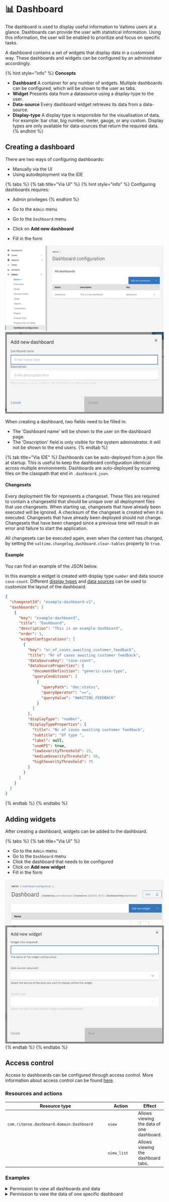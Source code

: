 # 📊 Dashboard

The dashboard is used to display useful information to Valtimo users at a glance. Dashboards can provide the user with statistical information. Using this information, the user will be enabled to prioritize and focus on specific tasks.

A dashboard contains a set of widgets that display data in a customised way. These dashboards and widgets can be configured by an administrator accordingly.

{% hint style="info" %}
**Concepts**

* **Dashboard** A container for any number of widgets. Multiple dashboards can be configured, which will be shown to the user as tabs.
* **Widget** Presents data from a datasource using a display-type to the user.
* **Data-source** Every dashboard widget retrieves its data from a data-source.
* **Display-type** A display type is responsible for the visualisation of data. For example: bar char, big number, meter, gauge, or any custom. Display types are only available for data-sources that return the required data.
{% endhint %}

## Creating a dashboard

There are two ways of configuring dashboards:

* Manually via the UI
* Using autodeployment via the IDE

{% tabs %}
{% tab title="Via UI" %}
{% hint style="info" %}
Configuring dashboards requires:

* Admin privileges
{% endhint %}

* Go to the `Admin` menu
* Go to the `Dashboard` menu
* Click on **Add new dashboard**
* Fill in the form

![admin-dashboard-configuration.png](../../using-valtimo/dashboard/img/admin-dashboard-configuration.png) ![add-new-dashboard.png](../../using-valtimo/dashboard/img/add-new-dashboard.png)

When creating a dashboard, two fields need to be filled in:

* The 'Dashboard name' will be shown to the user on the dashboard page.
* The 'Description' field is only visible for the system administrator. It will not be shown to the end users.
{% endtab %}

{% tab title="Via IDE" %}
Dashboards can be auto-deployed from a json file at startup. This is useful to keep the dashboard configuration identical across multiple environments. Dashboards are auto-deployed by scanning files on the classpath that end in `.dashboard.json`.

#### Changesets

Every deployment file for represents a changeset. These files are required to contain a changesetId that should be unique over all deployment files that use changesets. When starting up, changesets that have already been executed will be ignored. A checksum of the changeset is created when it is executed. Changesets that have already been deployed should not change. Changesets that have been changed since a previous time will result in an error and failure to start the application.

All changesets can be executed again, even when the content has changed, by setting the `valtimo.changelog.dashboard.clear-tables` property to `true`.

#### Example

You can find an example of the JSON below.

In this example a widget is created with display type `number` and data source `case-count`. Different [display types](widget-display-types.md) and [data sources](dashboard.md) can be used to customize the layout of the dashboard.&#x20;

```json
{
  "changesetId": "example-dashboard-v1",
  "dashboards": [
    {
      "key": "example-dashboard",
      "title": "Dashboard",
      "description": "This is an example dashboard",
      "order": 1,
      "widgetConfigurations": [
        {
          "key": "nr_of_cases_awaiting_customer_feedback",
          "title": "Nr of cases awaiting customer feedback",
          "dataSourceKey": "case-count",
          "dataSourceProperties": {
            "documentDefinition": "generic-case-type",
            "queryConditions": [
              {
                "queryPath": "doc:status",
                "queryOperator": "==",
                "queryValue": "AWAITING_FEEDBACK"
              }
            ]
          },
          "displayType": "number",
          "displayTypeProperties": {
            "title": "Nr of cases awaiting customer feedback",
            "subtitle": "Of type ",
            "label": null,
            "useKPI": true,
            "lowSeverityThreshold": 25,
            "mediumSeverityThreshold": 50,
            "highSeverityThreshold": 75
          }
        }
      ]
    }
  ]
}
```
{% endtab %}
{% endtabs %}

## Adding widgets

After creating a dashboard, widgets can be added to the dashboard.

{% tabs %}
{% tab title="Via UI" %}
* Go to the `Admin` menu
* Go to the `Dashboard` menu
* Click the dashboard that needs to be configured
* Click on **Add new widget**
* Fill in the form

![admin-widget-configuration.png](../../using-valtimo/dashboard/img/admin-widget-configuration.png) ![add-new-widget.png](../../using-valtimo/dashboard/img/add-new-widget.png)
{% endtab %}
{% endtabs %}

## Access control

Access to dashboards can be configured through access control. More information about access control can be found [here](https://docs.valtimo.nl/features/access-control).

### Resources and actions

<table><thead><tr><th width="357">Resource type</th><th width="111">Action</th><th>Effect</th></tr></thead><tbody><tr><td><code>com.ritense.dashboard.domain.Dashboard</code></td><td><code>view</code></td><td>Allows viewing the data of one dashboard.</td></tr><tr><td></td><td><code>view_list</code></td><td>Allows viewing the dashboard tabs.</td></tr></tbody></table>

### Examples

<details>

<summary>Permission to view all dashboards and data</summary>

<pre class="language-json" data-overflow="wrap"><code class="lang-json">[
    {
<strong>        "resourceType": "com.ritense.dashboard.domain.Dashboard",
</strong>        "action": "view",
        "conditions": []
    },
    {
        "resourceType": "com.ritense.dashboard.domain.Dashboard",
        "action": "view_list",
        "conditions": []
    }
]
</code></pre>

</details>

<details>

<summary>Permission to view the data of one specific dashboard</summary>

{% code overflow="wrap" %}
```json
[
   {
      "resourceType": "com.ritense.dashboard.domain.Dashboard",
      "action": "view",
      "conditions": [
         {
            "type": "field",
            "field": "key",
            "operator": "==",
            "value": "management-dashboard"
         }
      ]
   },
   {
      "resourceType": "com.ritense.dashboard.domain.Dashboard",
      "action": "view_list",
      "conditions": [
         {
            "type": "field",
            "field": "key",
            "operator": "==",
            "value": "management-dashboard"
         }
      ]
   }
]
```
{% endcode %}

</details>
